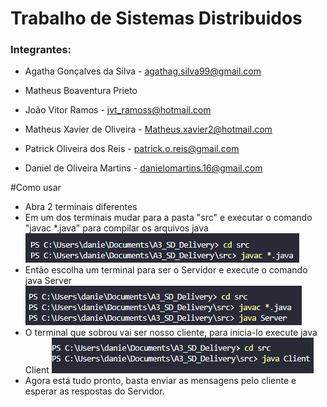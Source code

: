# Trabalho de Sistemas Distribuidos
### Integrantes:

- Agatha Gonçalves da Silva -
agathag.silva99@gmail.com

- Matheus Boaventura Prieto

- João Vitor Ramos -
jvt_ramoss@hotmail.com

- Matheus Xavier de Oliveira -
Matheus.xavier2@hotmail.com

- Patrick Oliveira dos Reis - 
patrick.o.reis@gmail.com

- Daniel de Oliveira Martins -
danielomartins.16@gmail.com

#Como usar

- Abra 2 terminais diferentes
- Em um dos terminais mudar para a pasta "src" e executar o comando "javac *.java" para compilar os arquivos java
![alt text](https://github.com/DanielOMartins/Delivery/blob/main/img/Compilar.png)
- Então escolha um terminal para ser o Servidor e execute o comando java Server
![alt text](https://github.com/DanielOMartins/Delivery/blob/main/img/StartServer.png)
- O terminal que sobrou vai ser nosso cliente, para inicia-lo execute java Client
![alt text](https://github.com/DanielOMartins/Delivery/blob/main/img/StartClient.png)
- Agora está tudo pronto, basta enviar as mensagens pelo cliente e esperar as respostas do Servidor.
